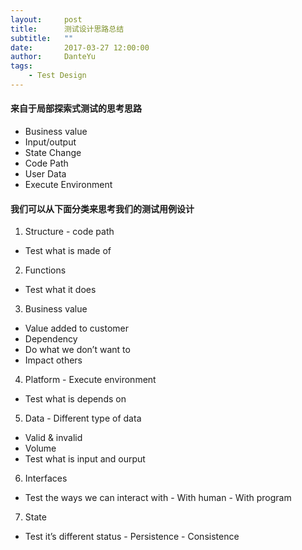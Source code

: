 ```yaml
---
layout:     post
title:      测试设计思路总结
subtitle:   ""
date:       2017-03-27 12:00:00
author:     DanteYu
tags:
    - Test Design
---
```


#### 来自于局部探索式测试的思考思路
* Business value
* Input/output
* State Change
* Code Path
* User Data
* Execute Environment

#### 我们可以从下面分类来思考我们的测试用例设计

1. Structure - code path
- Test what is made of
2. Functions
- Test what it does
3. Business value
- Value added to customer
- Dependency
- Do what we don’t want to
- Impact others
4. Platform - Execute environment
- Test what is depends on
5. Data - Different type of data
- Valid & invalid
- Volume
- Test what is input and ourput
6. Interfaces
 - Test the ways we can interact with
        - With human
        - With program
7. State
- Test it’s different status
        - Persistence
        - Consistence